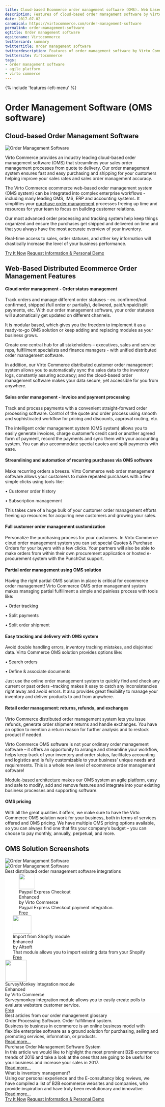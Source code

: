```yaml
---
title: Cloud-based Ecommerce order management software (OMS). Web based distributed order management system
description: Features of cloud-based order management software by Virto Commerce. This web based order management system can be integrated into complex enterprise workflows - including many leading OMS, IMS, ERP systems. OMS software solution from Virto Commerce.
date: 2017-07-02
canonical: https://virtocommerce.com/order-management-software
permalink: order-management-software
ogtitle: Order management software
ogsitename: Virtocommerce
twittercard: summary
twittertitle: Order management software
twitterdescription: Features of order management software by Virto Commerce. This system can be integrated into complex enterprise workflows - including many leading OMS, IMS, ERP. 
twittersite: Virtocommerce
tags:
- order management software
- agile platform
- virto commerce
---
```

<div class="business-features clearfix __responsive">
    {% include 'features-left-menu' %}
    <div class="business-cnt">
        <div class="head __cart">
            <h1 class="title">Order Management Software (OMS software)</h1>
        </div>
        <h2>Cloud-based Order Management Software</h2>
        <div class="col-w">
            <div class="col __col-30 text">
                <img alt="Order Management Software" src="assets/images/order-management.jpg" />
            </div>
            <div class="col __col-70 text">
                <p>Virto Commerce provides an industry leading cloud-based order management software (OMS) that streamlines your sales order management processes from quote to delivery. Our order management system ensures fast and easy purchasing and shipping for your customers helping improve your sales rates and sales order management accuracy.</p>
                <p>The Virto Commerce ecommerce web-based order management system (OMS system) can be integrated into complex enterprise workflows - including many leading OMS, IMS, ERP and accounting systems. It simplifies your <a href="{{ '/glossary/purchase-order-management-software' | absolute_url }}">purchase order management</a> processes freeing up time and resources for your team to focus on building customer relations. </p>
                <p>Our most advanced order processing and tracking system help keep things organized and ensure the purchases get shipped and delivered on time and that you always have the most accurate overview of your inventory. </p>
                <p>Real-time access to sales, order statuses, and other key information will drastically increase the level of your business performance.</p>
                <div class="buttons">
			        <a class="button fill" href="/try-now">Try It Now</a>
			        <a class="button fill" href="/contact-us">Request Information & Personal Demo</a>
		        </div>
            </div>
        </div>
		<h2>Web-Based Distributed Ecommerce Order Management Features</h2>
		<h4>Cloud order management - Order status management</h4>
		<p class="text">Track orders and manage different order statuses – ex. confirmed/not confirmed, shipped (full order or partially), delivered, paid/unpaid/split payments, etc. With our order management software, your order statuses will automatically get updated on different channels. </p>
    <p class="text">It is modular based, which gives you the freedom to implement it as a ready-to-go OMS solution or keep adding and replacing modules as your business grows.</p>
    <p class="text">Create one central hub for all stakeholders – executives, sales and service reps, fulfillment specialists and finance managers - with unified distributed order management software.</p>
    <p class="text">In addition, our Virto Commerce distributed customer order management system allows you to automatically sync the sales data to the inventory logs, constantly assuring accuracy; and the cloud-based order management software makes your data secure, yet accessible for you from anywhere.</p>
		<h4>Sales order management  - Invoice and payment processing</h4>
		<p class="text">Track and process payments with a convenient straight-forward order processing software. Control of the quote and order process using smooth and sophisticated workflow for pricing and discounts, approval routing, etc. </p>
    <p class="text">The intelligent order management system (OMS system) allows you to easily generate invoices, charge customer’s credit card or another agreed form of payment, record the payments and sync them with your accounting system. You can also accommodate special quotes and split payments with ease.</p>
		<h4>Streamlining and automation of recurring purchases via OMS software</h4>
		<p class="text">Make recurring orders a breeze. Virto Commerce web order management software allows your customers to make repeated purchases with a few simple clicks using tools like:</p>
        <p class="text">•	Customer order history </p>
        <p class="text">•	Subscription management</p>
        <p class="text">This takes care of a huge bulk of your customer order management efforts freeing up resources for acquiring new customers and growing your sales.</p>
		<h4>Full customer order management customization</h4>
		<p class="text">Personalize the purchasing process for your customers. In Virto Commerce cloud order management system you can set special Quotes & Purchase Orders for your buyers with a few clicks. Your partners will also be able to make orders from within their own procurement application or hosted e-procurement system with the PunchOut support.</p>
    <h4>Partial order management using OMS solution</h4>
		<p class="text">Having the right partial OMS solution in place is critical for ecommerce order management! Virto Commerce OMS order management system makes managing partial fulfillment a simple and painless process with tools like:</p>
        <p class="text">•	Order tracking </p>
        <p class="text">•	Split payments</p>
        <p class="text">•	Split order shipment</p>
    <h4>Easy tracking and delivery with OMS system</h4>
    <p class="text">Avoid double handling errors, inventory tracking mistakes, and disjointed data. Virto Commerce OMS solution provides options like:</p>
        <p class="text">•	Search orders</p>
        <p class="text">•	Define & associate documents</p>
    <p class="text">Just use the online order management system to quickly find and check any current or past orders –tracking makes it easy to catch any inconsistencies right away and avoid errors. It also provides great flexibility to manage your inventory and deliver products to and from anywhere.</p>
    <h4>Retail order management: returns, refunds, and exchanges</h4>
    <p class="text">Virto Commerce distributed order management system lets you issue refunds, generate order shipment returns and handle exchanges. You have an option to mention a return reason for further analysis and to restock product if needed. </p>
    <p></p>
    <p class="text">Virto Commerce OMS software is not your ordinary order management software – it offers an opportunity to arrange and streamline your workflow, helps keep track of your inventory and order status, facilitates accounting and logistics and is fully customizable to your business’ unique needs and requirements. This is a whole new level of ecommerce order management software!</p>
		<p class="text"><a href="{{ '/features/for-business-professionals' | absolute_url }}">Module-based architecture</a> makes our OMS system an <a href="{{ '/glossary/agile-software-platform' | absolute_url }}">agile platform</a>, easy and safe to modify, add and remove features and integrate into your existing business processes and supporting software.</p>
    <h4>OMS pricing</h4>
    <p class="text">With all the great qualities it offers, we make sure to have the Virto Commerce OMS solution work for your business, both in terms of services offered and OMS pricing.
We have multiple OMS pricing options available, so you can always find one that fits your company’s budget – you can choose to pay monthly, annually, perpetual, and more.</p>
    <h2>OMS Solution Screenshots</h2>
    <img alt="Order Management Software" src="../assets/images/oms-poms-pim-screenshot.jpg" />
    <br>
    <img alt="Order Management Software" src="../assets/images/oms-poms-pim-screenshot-1.jpg" />
     <div class="vc-sections-container">
        <section class="app-blocks-section" data-name="section" style="background-color:white;">
		    <div class="section-inner">
			    <div class="section-t">Best distributed order management software integrations</div>
			    <div class="cols">
				    <div style="padding-left:45px;" class="col">
					    <div class="integration-item">
						    <div class="integration-img">
							    <img style="height:50px;" src="//virtocommerce.com/admin/assets/catalog/Paypal_code/paypal_2014_logo.png" alt="">
						    </div>
					    	<div class="integration-t">
				    			Paypal Express Checkout<br>Enhanced
			    			</div>
		    				<div class="integration-name">
	    						by Virto Commerce
						    </div>
						    <div class="integration-descr">
							    Paypal Express Checkout
                                payment integration.
						    </div>
						    <a href="/apps/extensions/paypal" class="integration-status">Free</a>
					    </div>
				    </div>
				    <div style="padding-left:25px;" class="col">
					    <div class="integration-item">
						    <div class="integration-img">
							    <img style="height:60px;" src="//virtocommerce.com/admin/assets/catalog/Altsoft_ShopifyImport/shopify.png" alt="">
						    </div>
						    <div class="integration-t">
							    Import from Shopify module <br>Enhanced
						    </div>
						    <div class="integration-name">
							    by Altsoft
						    </div>
						    <div class="integration-descr">
							   That module allows you
                               to import existing data
                               from your Shopify      
						    </div>
						    <a href="/apps/extensions/import-from-shopify-to-virtocommerce-platform" class="integration-status">Free</a>
					    </div>
				    </div>
				    <div style="padding-right:45px;" class="col">
					    <div class="integration-item">
						    <div class="integration-img">
							    <img style="height:70px;" src="//virtocommerce.com/admin/assets/catalog/VPC-36447525/surveymonkey.png" alt="">
						    </div>
						    <div class="integration-t">
							    SurveyMonkey integration module <br>Enhanced
						    </div>
						    <div class="integration-name">
							    by Virto Commerce
						    </div>
						    <div class="integration-descr">
                                Surveymonkey integration module
                                allows you to easily create
                                polls to evaluate webstore
                                customer service.
						    </div>
						    <a href="/apps/extensions/stripe-integration-module" class="integration-status">Free</a>
					    </div>
				    </div>
			    </div>
		    </div>
	    </section>
        <section class="best-articles-section" data-name="section">
		<div>
			<div class="section-t">Best articles from our order management glossary</div>
			<div class="cols">
				<div class="col">
					<div class="post-item">
						<div class="post-img">
						    <img class="post-pic" src="assets/images/order-processing-software.jpg" alt="">
                        </div>
						<div class="post-t">Order Processing Software. Order fulfillment system.</div>
						<div class="post-descr">
							<span class="list-descr">Business to business in ecommerce is an online business model with flexible enterprise software as a ground solution for purchasing, selling and promoting services, information, or products.</span>
						</div>
						<a href="{{ '/glossary/order-processing-software' | absolute_url }}" class="post-link">Read more...</a>
					</div>
				</div>
				<div class="col">
					<div class="post-item">
						<div class="post-img">
						    <img class="post-pic" src="assets/images/purchase-order-management-software-1.jpg" alt="">
                        </div>
						<div class="post-t">Purchase Order Management Software System</div>
						<div class="post-descr">
							<span class="list-descr">In this article we would like to highlight the most prominent B2B ecommerce trends of 2016 and take a look at the ones that are going to be useful for your business and increase your sales in 2017.</span>
						</div>
						<a href="{{ '/glossary/purchase-order-management-software' | absolute_url }}" class="post-link">Read more...</a>
					</div>
				</div>
				<div class="col">
					<div class="post-item">
						<div class="post-img">
						    <img class="post-pic" src="assets/images/what-is-inventory-management.jpg" alt="">
                        </div>
						<div class="post-t">What is inventory management?</div>
						<div class="post-descr">
							<span class="list-descr">Using our personal experience and the E-consultancy blog reviews, we have compiled a list of B2B ecommerce websites and companies, who provide inspiration and have truly been revolutionary and innovative.</span>
						</div>
						<a href="{{ '/glossary/what-is-inventory-management' | absolute_url }}" class="post-link">Read more...</a>
					</div>
				</div>
			</div>
		</div>
	</section>
		<div class="buttons">
			<a class="button fill" href="/try-now">Try It Now</a>
			<a class="button fill" href="/contact-us">Request Information & Personal Demo</a>
		</div>
    </div>
</div>
